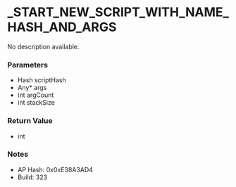 # _START_NEW_SCRIPT_WITH_NAME_HASH_AND_ARGS

No description available.

### Parameters
* Hash scriptHash
* Any* args
* int argCount
* int stackSize

### Return Value
* int

### Notes
* AP Hash: 0x0xE38A3AD4
* Build: 323

